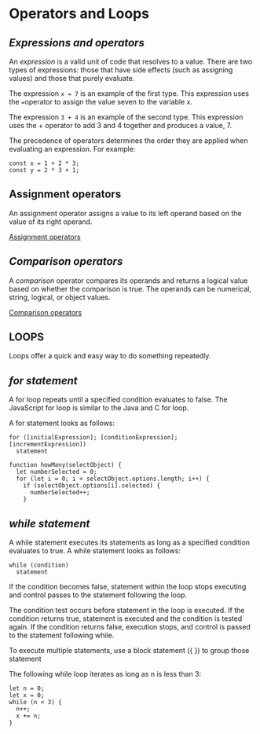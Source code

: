 # **Operators and Loops**

## ***Expressions and operators***

An *expression* is a valid unit of code that resolves to a value. There are two types of expressions: those that have side effects (such as assigning values) and those that purely evaluate.

The expression `x = 7` is an example of the first type. This expression uses the `=`operator to assign the value seven to the variable x.

The expression `3 + 4` is an example of the second type. This expression uses the + operator to add 3 and 4 together and produces a value, 7.

The precedence of operators determines the order they are applied when evaluating an expression. For example:

```
const x = 1 + 2 * 3;
const y = 2 * 3 + 1;
```

## **Assignment operators**

An assignment operator assigns a value to its left operand based on the value of its right operand.

[Assignment operators](https://developer.mozilla.org/en-US/docs/Web/JavaScript/Guide/Expressions_and_Operators#assignment_operators)

## ***Comparison operators***

A *comparison* operator compares its operands and returns a logical value based on whether the comparison is true. The operands can be numerical, string, logical, or object values.

[Comparison operators](https://developer.mozilla.org/en-US/docs/Web/JavaScript/Guide/Expressions_and_Operators#comparison_operators)

## **LOOPS**

Loops offer a quick and easy way to do something repeatedly.

## *for statement*

A for loop repeats until a specified condition evaluates to false. The JavaScript for loop is similar to the Java and C for loop.

A for statement looks as follows:

```
for ([initialExpression]; [conditionExpression]; [incrementExpression])
  statement
```
```
function howMany(selectObject) {
  let numberSelected = 0;
  for (let i = 0; i < selectObject.options.length; i++) {
    if (selectObject.options[i].selected) {
      numberSelected++;
    }
```

## *while statement*

A while statement executes its statements as long as a specified condition evaluates to true. A while statement looks as follows:

```
while (condition)
  statement
```
If the condition becomes false, statement within the loop stops executing and control passes to the statement following the loop.

The condition test occurs before statement in the loop is executed. If the condition returns true, statement is executed and the condition is tested again. If the condition returns false, execution stops, and control is passed to the statement following while.

To execute multiple statements, use a block statement ({ }) to group those statement

The following while loop iterates as long as n is less than 3:

```
let n = 0;
let x = 0;
while (n < 3) {
  n++;
  x += n;
}
```
